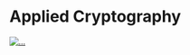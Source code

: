 #                                                     Applied Cryptography
<a href="https://readme-typing-svg.demolab.com?font=Josefin+Sans&size=40&color=00BC00&background=000000&center=true&vCenter=true&multiline=true&width=950&height=600&lines=01001110+01101001+01101000;+01101001+01101100+00100000;+01101000+01101001+01100011;+00101110+00100000+01001101;+01101111+01110010;+01101111+01101110"><img src="https://readme-typing-svg.demolab.com?font=Josefin+Sans&size=30&duration=3000&pause=500&color=360672&background=263F6800&center=true&vCenter=true&repeat=true&width=500&lines=DES+|+RSA+Encryption+irc+chat;pqjio+hkk.+oouop+:+cicada" alt="..." /></a>
